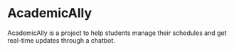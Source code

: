 # AcademicAlly

AcademicAlly is a project to help students manage their schedules and get real-time updates through a chatbot.



